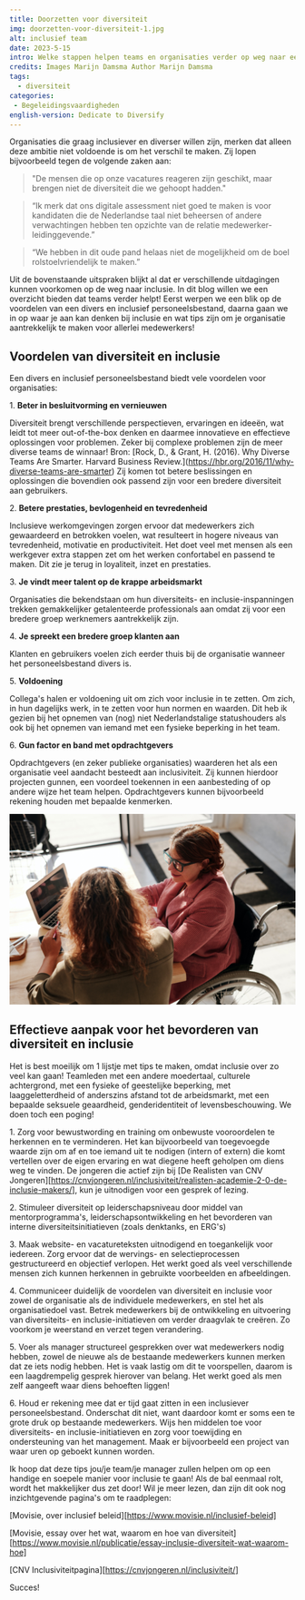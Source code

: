 ```yaml
---
title: Doorzetten voor diversiteit
img: doorzetten-voor-diversiteit-1.jpg
alt: inclusief team
date: 2023-5-15
intro: Welke stappen helpen teams en organisaties verder op weg naar een inclusief personeelsbestand? 
credits: Images Marijn Damsma Author Marijn Damsma
tags:
  - diversiteit
categories:
 - Begeleidingsvaardigheden
english-version: Dedicate to Diversify
---
```


Organisaties die graag inclusiever en diverser willen zijn, merken dat alleen deze ambitie niet voldoende is om het verschil te maken. Zij lopen bijvoorbeeld tegen de volgende zaken aan:

>"De mensen die op onze vacatures reageren zijn geschikt, maar brengen niet de diversiteit die we gehoopt hadden."

>“Ik merk dat ons digitale assessment niet goed te maken is voor kandidaten die de Nederlandse taal niet beheersen of andere verwachtingen hebben ten opzichte van de relatie medewerker-leidinggevende.”

> “We hebben in dit oude pand helaas niet de mogelijkheid om de boel rolstoelvriendelijk te maken.”

Uit de bovenstaande uitspraken blijkt al dat er verschillende uitdagingen kunnen voorkomen op de weg naar inclusie. In dit blog willen we een overzicht bieden dat teams verder helpt! Eerst werpen we een blik op de voordelen van een divers en inclusief personeelsbestand, daarna gaan we in op waar je aan kan denken bij inclusie en wat tips zijn om je organisatie aantrekkelijk te maken voor allerlei medewerkers!

## Voordelen van diversiteit en inclusie

Een divers en inclusief personeelsbestand biedt vele voordelen voor organisaties:

1\. **Beter in besluitvorming en vernieuwen**

Diversiteit brengt verschillende perspectieven, ervaringen en ideeën, wat leidt tot meer out-of-the-box denken en daarmee innovatieve en effectieve oplossingen voor problemen. Zeker bij complexe problemen zijn de meer diverse teams de winnaar! Bron: \[Rock, D., & Grant, H. (2016). Why Diverse Teams Are Smarter. Harvard Business Review.\](https://hbr.org/2016/11/why-diverse-teams-are-smarter) Zij komen tot betere beslissingen en oplossingen die bovendien ook passend zijn voor een bredere diversiteit aan gebruikers.

2\. **Betere prestaties, bevlogenheid en tevredenheid**

Inclusieve werkomgevingen zorgen ervoor dat medewerkers zich gewaardeerd en betrokken voelen, wat resulteert in hogere niveaus van tevredenheid, motivatie en productiviteit. Het doet veel met mensen als een werkgever extra stappen zet om het werken confortabel en passend te maken. Dit zie je terug in loyaliteit, inzet en prestaties.

3\. **Je vindt meer talent op de krappe arbeidsmarkt**

Organisaties die bekendstaan om hun diversiteits- en inclusie-inspanningen trekken gemakkelijker getalenteerde professionals aan omdat zij voor een bredere groep werknemers aantrekkelijk zijn.

4\. **Je spreekt een bredere groep klanten aan**

Klanten en gebruikers voelen zich eerder thuis bij de organisatie wanneer het personeelsbestand divers is.

5\. **Voldoening**

Collega's halen er voldoening uit om zich voor inclusie in te zetten. Om zich, in hun dagelijks werk, in te zetten voor hun normen en waarden. Dit heb ik gezien bij het opnemen van (nog) niet Nederlandstalige statushouders als ook bij het opnemen van iemand met een fysieke beperking in het team.

6\. **Gun factor en band met opdrachtgevers**

Opdrachtgevers (en zeker publieke organisaties) waarderen het als een organisatie veel aandacht besteedt aan inclusiviteit. Zij kunnen hierdoor projecten gunnen, een voordeel toekennen in een aanbesteding of op andere wijze het team helpen. Opdrachtgevers kunnen bijvoorbeeld rekening houden met bepaalde kenmerken.

![2 mensen met elkaar aan vergadertafel, 1 zit in een rolstoel](./doorzetten-voor-diversiteit-2.jpg)

## Effectieve aanpak voor het bevorderen van diversiteit en inclusie

Het is best moeilijk om 1 lijstje met tips te maken, omdat inclusie over zo veel kan gaan! Teamleden met een andere moedertaal, culturele achtergrond, met een fysieke of geestelijke beperking, met laaggeletterdheid of anderszins afstand tot de arbeidsmarkt, met een bepaalde seksuele geaardheid, genderidentiteit of levensbeschouwing. We doen toch een poging!


1\. Zorg voor bewustwording en training om onbewuste vooroordelen te herkennen en te verminderen. Het kan bijvoorbeeld van toegevoegde waarde zijn om af en toe iemand uit te nodigen (intern of extern) die komt vertellen over de eigen ervaring en wat diegene heeft geholpen om diens weg te vinden. De jongeren die actief zijn bij [De Realisten van CNV Jongeren][https://cnvjongeren.nl/inclusiviteit/realisten-academie-2-0-de-inclusie-makers/], kun je uitnodigen voor een gesprek of lezing.

2\. Stimuleer diversiteit op leiderschapsniveau door middel van mentorprogramma's, leiderschapsontwikkeling en het bevorderen van interne diversiteitsinitiatieven (zoals denktanks, en ERG's)

3\. Maak website- en vacatureteksten uitnodigend en toegankelijk voor iedereen. Zorg ervoor dat de wervings- en selectieprocessen gestructureerd en objectief verlopen. Het werkt goed als veel verschillende mensen zich kunnen herkennen in gebruikte voorbeelden en afbeeldingen. 

4\. Communiceer duidelijk de voordelen van diversiteit en inclusie voor zowel de organisatie als de individuele medewerkers, en stel het als organisatiedoel vast. Betrek medewerkers bij de ontwikkeling en uitvoering van diversiteits- en inclusie-initiatieven om verder draagvlak te creëren. Zo voorkom je weerstand en verzet tegen verandering.

5\. Voer als manager structureel gesprekken over wat medewerkers nodig hebben, zowel de nieuwe als de bestaande medewerkers kunnen merken dat ze iets nodig hebben. Het is vaak lastig om dit te voorspellen, daarom is een laagdrempelig gesprek hierover van belang. Het werkt goed als men zelf aangeeft waar diens behoeften liggen!

6\. Houd er rekening mee dat er tijd gaat zitten in een inclusiever personeelsbestand. Onderschat dit niet, want daardoor komt er soms een te grote druk op bestaande medewerkers. Wijs hen middelen toe voor diversiteits- en inclusie-initiatieven en zorg voor toewijding en ondersteuning van het management. Maak er bijvoorbeeld een project van waar uren op geboekt kunnen worden.

 Ik hoop dat deze tips jou/je team/je manager zullen helpen om op een handige en soepele manier voor inclusie te gaan! Als de bal eenmaal rolt, wordt het makkelijker dus zet door! Wil je meer lezen, dan zijn dit ook nog inzichtgevende pagina's om te raadplegen: 

 [Movisie, over inclusief beleid][https://www.movisie.nl/inclusief-beleid]

 [Movisie, essay over het wat, waarom en hoe van diversiteit][https://www.movisie.nl/publicatie/essay-inclusie-diversiteit-wat-waarom-hoe]
 
 [CNV Inclusiviteitpagina][https://cnvjongeren.nl/inclusiviteit/]

Succes!